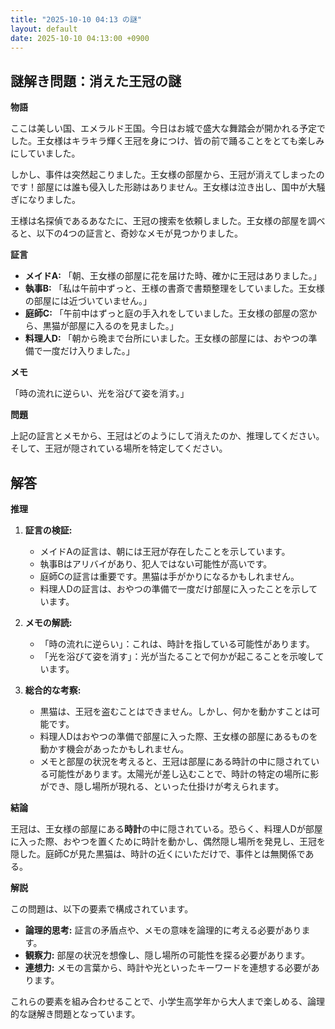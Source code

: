 ```yaml
---
title: "2025-10-10 04:13 の謎"
layout: default
date: 2025-10-10 04:13:00 +0900
---
```

## 謎解き問題：消えた王冠の謎

**物語**

ここは美しい国、エメラルド王国。今日はお城で盛大な舞踏会が開かれる予定でした。王女様はキラキラ輝く王冠を身につけ、皆の前で踊ることをとても楽しみにしていました。

しかし、事件は突然起こりました。王女様の部屋から、王冠が消えてしまったのです！部屋には誰も侵入した形跡はありません。王女様は泣き出し、国中が大騒ぎになりました。

王様は名探偵であるあなたに、王冠の捜索を依頼しました。王女様の部屋を調べると、以下の4つの証言と、奇妙なメモが見つかりました。

**証言**

*   **メイドA:** 「朝、王女様の部屋に花を届けた時、確かに王冠はありました。」
*   **執事B:** 「私は午前中ずっと、王様の書斎で書類整理をしていました。王女様の部屋には近づいていません。」
*   **庭師C:** 「午前中はずっと庭の手入れをしていました。王女様の部屋の窓から、黒猫が部屋に入るのを見ました。」
*   **料理人D:** 「朝から晩まで台所にいました。王女様の部屋には、おやつの準備で一度だけ入りました。」

**メモ**

「時の流れに逆らい、光を浴びて姿を消す。」

**問題**

上記の証言とメモから、王冠はどのようにして消えたのか、推理してください。そして、王冠が隠されている場所を特定してください。

## 解答

**推理**

1.  **証言の検証:**

    *   メイドAの証言は、朝には王冠が存在したことを示しています。
    *   執事Bはアリバイがあり、犯人ではない可能性が高いです。
    *   庭師Cの証言は重要です。黒猫は手がかりになるかもしれません。
    *   料理人Dの証言は、おやつの準備で一度だけ部屋に入ったことを示しています。

2.  **メモの解読:**

    *   「時の流れに逆らい」：これは、時計を指している可能性があります。
    *   「光を浴びて姿を消す」：光が当たることで何かが起こることを示唆しています。

3.  **総合的な考察:**

    *   黒猫は、王冠を盗むことはできません。しかし、何かを動かすことは可能です。
    *   料理人Dはおやつの準備で部屋に入った際、王女様の部屋にあるものを動かす機会があったかもしれません。
    *   メモと部屋の状況を考えると、王冠は部屋にある時計の中に隠されている可能性があります。太陽光が差し込むことで、時計の特定の場所に影ができ、隠し場所が現れる、といった仕掛けが考えられます。

**結論**

王冠は、王女様の部屋にある**時計**の中に隠されている。恐らく、料理人Dが部屋に入った際、おやつを置くために時計を動かし、偶然隠し場所を発見し、王冠を隠した。庭師Cが見た黒猫は、時計の近くにいただけで、事件とは無関係である。

**解説**

この問題は、以下の要素で構成されています。

*   **論理的思考:** 証言の矛盾点や、メモの意味を論理的に考える必要があります。
*   **観察力:** 部屋の状況を想像し、隠し場所の可能性を探る必要があります。
*   **連想力:** メモの言葉から、時計や光といったキーワードを連想する必要があります。

これらの要素を組み合わせることで、小学生高学年から大人まで楽しめる、論理的な謎解き問題となっています。
